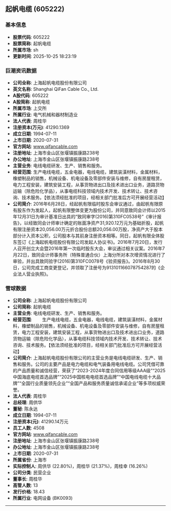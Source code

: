 ## 起帆电缆 (605222)

### 基本信息

- **股票代码**: 605222
- **股票简称**: 起帆电缆
- **所属市场**: sh
- **更新时间**: 2025-10-25 18:23:19

### 巨潮资讯数据

- **公司全称**: 上海起帆电缆股份有限公司
- **英文名称**: Shanghai QiFan Cable Co., Ltd.
- **A股代码**: 605222
- **A股简称**: 起帆电缆
- **所属市场**: 上交所
- **所属行业**: 电气机械和器材制造业
- **法人代表**: 周桂华
- **注册资本(万元)**: 41290.1369
- **成立日期**: 1994-07-11
- **上市日期**: 2020-07-31
- **官方网站**: www.qifancable.com
- **注册地址**: 上海市金山区张堰镇振康路238号
- **办公地址**: 上海市金山区张堰镇振康路238号
- **主营业务**: 电线电缆研发、生产、销售和服务。
- **经营范围**: 生产电线电缆，五金电器，电线电缆，建筑装潢材料，金属材料，橡塑制品的销售，机械设备、机电设备及零部件安装与维修，自有房屋租赁，电力工程安装，建筑安装工程，从事货物进出口及技术进出口业务，道路货物运输（除危险化学品），从事电缆科技领域内技术开发、技术转让、技术咨询、技术服务。【依法须经批准的项目，经相关部门批准后方可开展经营活动】
- **公司简介**: 2016年6月28日，经起帆有限临时股东会审议通过，由起帆有限原有股东作为发起人，起帆有限整体变更为股份公司，并同意致同会计师以2015年12月31日为审计基准日出具的“致同审字(2016)第310FC0538号”《审计报告》，以经致同会计师审计确定的账面净资产31,920.12万元为基础折股，起帆有限注册资本20,056.00万元折合股份总额20,056.00万股，净资产大于股本部分计入资本公积，公司股本与其前身注册资本相等。同日，起帆有限全体股东签订《上海起帆电缆股份有限公司发起人协议书》。2016年7月20日，发行人召开创立大会暨2016年第一次临时股东大会，审议通过相关议案。2016年7月22日，致同会计师事务所（特殊普通合伙）上海分所对本次增资情况进行了审验，并出具致同验字(2016)第310FC0078号《验资报告》。2016年8月30日，公司完成工商变更登记，并领取了注册号为913101166078754287的《企业法人营业执照》。

### 雪球数据

- **公司全称**: 上海起帆电缆股份有限公司
- **公司简称**: 起帆电缆
- **主营业务**: 电线电缆研发、生产、销售和服务。
- **经营范围**: 　　生产电线电缆，五金电器，电线电缆，建筑装潢材料，金属材料，橡塑制品的销售，机械设备、机电设备及零部件安装与维修，自有房屋租赁，电力工程安装，建筑安装工程，从事货物进出口及技术进出口业务，道路货物运输（除危险化学品），从事电缆科技领域内技术开发、技术转让、技术咨询、技术服务。【依法须经批准的项目，经相关部门批准后方可开展经营活动】
- **公司简介**: 上海起帆电缆股份有限公司的主营业务是电线电缆研发、生产、销售和服务。公司的主要产品是电力电缆和电气装备用电线电缆。公司凭借可靠的产品质量和诚信经营，荣获了“2023-2024年度合同信用等级AAA级”“2025中国海底电缆首选品牌”“2025中国核电电缆首选品牌”“中国电线电缆十大品牌”“全国行业质量领先企业”“全国产品和服务质量诚信承诺企业”等多项权威荣誉。
- **法人代表**: 周桂华
- **总经理**: 周供华
- **董秘**: 陈永达
- **成立日期**: 1994-07-11
- **注册资本(元)**: 41290.14万元
- **员工人数**: 4508
- **官方网站**: www.qifancable.com
- **注册地址**: 上海市金山区张堰镇振康路238号
- **办公地址**: 上海市金山区张堰镇振康路238号
- **上市日期**: 2020-07-31
- **所属省份**: 上海市
- **实际控制人**: 周供华 (22.80%)，周桂华 (21.37%)，周桂幸 (16.26%)
- **公司分类**: 民营企业
- **董事长**: 周桂华
- **高管人数**: 13
- **发行价格**: 18.43
- **所属行业**: 电网设备 (BK0093)

---